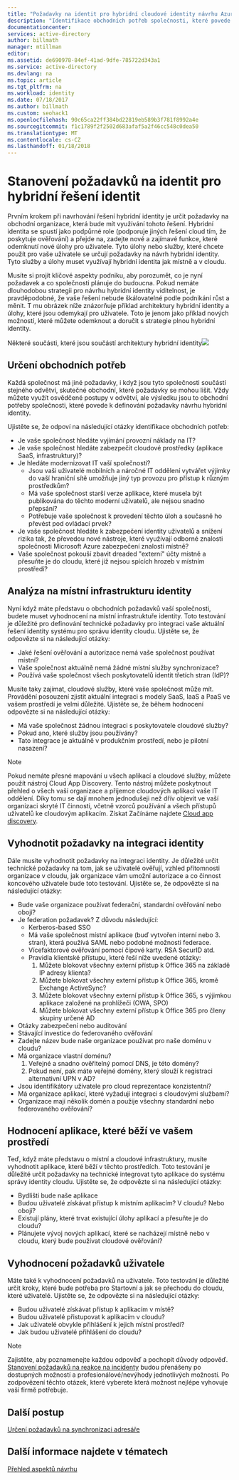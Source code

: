 ```yaml
---
title: "Požadavky na identit pro hybridní cloudové identity návrhu Azure | Microsoft Docs"
description: "Identifikace obchodních potřeb společnosti, které povede k definování požadavky návrhu hybridní identity."
documentationcenter: 
services: active-directory
author: billmath
manager: mtillman
editor: 
ms.assetid: de690978-84ef-41ad-9dfe-785722d343a1
ms.service: active-directory
ms.devlang: na
ms.topic: article
ms.tgt_pltfrm: na
ms.workload: identity
ms.date: 07/18/2017
ms.author: billmath
ms.custom: seohack1
ms.openlocfilehash: 90c65ca22ff384bd22819eb589b3f781f8992a4e
ms.sourcegitcommit: f1c1789f2f2502d683afaf5a2f46cc548c0dea50
ms.translationtype: MT
ms.contentlocale: cs-CZ
ms.lasthandoff: 01/18/2018
---
```

# <a name="determine-identity-requirements-for-your-hybrid-identity-solution"></a>Stanovení požadavků na identit pro hybridní řešení identit
Prvním krokem při navrhování řešení hybridní identity je určit požadavky na obchodní organizace, která bude mít využívání tohoto řešení.  Hybridní identita se spustí jako podpůrné role (podporuje jiných řešení cloud tím, že poskytuje ověřování) a přejde na, zadejte nové a zajímavé funkce, které odemknutí nové úlohy pro uživatele.  Tyto úlohy nebo služby, které chcete použít pro vaše uživatele se určují požadavky na návrh hybridní identity.  Tyto služby a úlohy muset využívají hybridní identita jak místně a v cloudu.  

Musíte si projít klíčové aspekty podniku, aby porozumět, co je nyní požadavek a co společnosti plánuje do budoucna. Pokud nemáte dlouhodobou strategii pro návrhu hybridní identity viditelnost, je pravděpodobné, že vaše řešení nebude škálovatelné podle podnikání růst a měnit.   T mu obrázek níže znázorňuje příklad architektury hybridní identity a úlohy, které jsou odemykají pro uživatele. Toto je jenom jako příklad nových možností, které můžete odemknout a doručit s strategie plnou hybridní identity. 

Některé součásti, které jsou součástí architektury hybridní identity![](./media/hybrid-id-design-considerations/hybrid-identity-architechture.png)

## <a name="determine-business-needs"></a>Určení obchodních potřeb
Každá společnost má jiné požadavky, i když jsou tyto společnosti součástí stejného odvětví, skutečné obchodní, které požadavky se mohou lišit. Vždy můžete využít osvědčené postupy v odvětví, ale výsledku jsou to obchodní potřeby společnosti, které povede k definování požadavky návrhu hybridní identity. 

Ujistěte se, že odpoví na následující otázky identifikace obchodních potřeb:

* Je vaše společnost hledáte vyjímání provozní náklady na IT?
* Je vaše společnost hledáte zabezpečit cloudové prostředky (aplikace SaaS, infrastruktury)?
* Je hledáte modernizovat IT vaší společnosti?
  * Jsou vaši uživatelé mobilních a náročné IT oddělení vytvářet výjimky do vaší hraniční sítě umožňuje jiný typ provozu pro přístup k různým prostředkům?
  * Má vaše společnost starší verze aplikace, které musela být publikována do těchto moderní uživatelů, ale nejsou snadno přepsání?
  * Potřebuje vaše společnost k provedení těchto úloh a současně ho převést pod ovládací prvek?
* Je vaše společnost hledáte k zabezpečení identity uživatelů a snížení rizika tak, že převedou nové nástroje, které využívají odborné znalosti společnosti Microsoft Azure zabezpečení znalosti místně?
* Vaše společnost pokouší zbavit dreaded "externí" účty místně a přesuňte je do cloudu, které již nejsou spících hrozeb v místním prostředí?

## <a name="analyze-on-premises-identity-infrastructure"></a>Analýza na místní infrastrukturu identity
Nyní když máte představu o obchodních požadavků vaší společnosti, budete muset vyhodnocení na místní infrastruktuře identity. Toto testování je důležité pro definování technické požadavky pro integraci vaše aktuální řešení identity systému pro správu identity cloudu. Ujistěte se, že odpovězte si na následující otázky:

* Jaké řešení ověřování a autorizace nemá vaše společnost používat místní? 
* Vaše společnost aktuálně nemá žádné místní služby synchronizace?
* Používá vaše společnost všech poskytovatelů identit třetích stran (IdP)?

Musíte taky zajímat, cloudové služby, které vaše společnost může mít. Provádění posouzení zjistit aktuální integraci s modely SaaS, IaaS a PaaS ve vašem prostředí je velmi důležité. Ujistěte se, že během hodnocení odpovězte si na následující otázky:

* Má vaše společnost žádnou integraci s poskytovatele cloudové služby?
* Pokud ano, které služby jsou používány?
* Tato integrace je aktuálně v produkčním prostředí, nebo je pilotní nasazení?

> [!NOTE]
> Pokud nemáte přesné mapování u všech aplikací a cloudové služby, můžete použít nástroj Cloud App Discovery. Tento nástroj můžete poskytnout přehled o všech vaší organizace a příjemce cloudových aplikací vaše IT oddělení. Díky tomu se dají mnohem jednodušeji než dřív objevit ve vaší organizaci skryté IT činnosti, včetně vzorců používání a všech přístupů uživatelů ke cloudovým aplikacím. Získat Začínáme najdete [Cloud app discovery](active-directory-cloudappdiscovery-whatis.md).
> 
> 

## <a name="evaluate-identity-integration-requirements"></a>Vyhodnotit požadavky na integraci identity
Dále musíte vyhodnotit požadavky na integraci identity. Je důležité určit technické požadavky na tom, jak se uživatelé ověřují, vzhled přítomnosti organizace v cloudu, jak organizace vám umožní autorizace a co činnost koncového uživatele bude toto testování. Ujistěte se, že odpovězte si na následující otázky:

* Bude vaše organizace používat federační, standardní ověřování nebo obojí?
* Je federation požadavek?  Z důvodu následující:
  * Kerberos-based SSO
  * Má vaše společnost místní aplikace (buď vytvořen interní nebo 3. stran), která používá SAML nebo podobné možnosti federace.
  * Vícefaktorové ověřování pomocí čipové karty. RSA SecurID atd.
  * Pravidla klientské přístupu, které řeší níže uvedené otázky:
    1. Můžete blokovat všechny externí přístup k Office 365 na základě IP adresy klienta?
    2. Můžete blokovat všechny externí přístup k Office 365, kromě Exchange ActiveSync?
    3. Můžete blokovat všechny externí přístup k Office 365, s výjimkou aplikace založené na prohlížeči (OWA, SPO)
    4. Můžete blokovat všechny externí přístup k Office 365 pro členy skupiny určené AD
* Otázky zabezpečení nebo auditování
* Stávající investice do federovaného ověřování
* Zadejte název bude naše organizace používat pro naše doménu v cloudu?
* Má organizace vlastní doménu?
  1. Veřejné a snadno ověřitelný pomocí DNS, je této domény?
  2. Pokud není, pak máte veřejné domény, který slouží k registraci alternativní UPN v AD?
* Jsou identifikátory uživatele pro cloud reprezentace konzistentní? 
* Má organizace aplikací, které vyžadují integraci s cloudovými službami?
* Organizace mají několik domén a použije všechny standardní nebo federovaného ověřování?

## <a name="evaluate-applications-that-run-in-your-environment"></a>Hodnocení aplikace, které běží ve vašem prostředí
Teď, když máte představu o místní a cloudové infrastruktury, musíte vyhodnotit aplikace, které běží v těchto prostředích. Toto testování je důležité určit požadavky na technické integrovat tyto aplikace do systému správy identity cloudu. Ujistěte se, že odpovězte si na následující otázky:

* Bydlišti bude naše aplikace
* Budou uživatelé získávat přístup k místním aplikacím?  V cloudu? Nebo obojí?
* Existují plány, které trvat existující úlohy aplikací a přesuňte je do cloudu?
* Plánujete vývoj nových aplikací, které se nacházejí místně nebo v cloudu, který bude používat cloudové ověřování?

## <a name="evaluate-user-requirements"></a>Vyhodnocení požadavků uživatele
Máte také k vyhodnocení požadavků na uživatele. Toto testování je důležité určit kroky, které bude potřeba pro Startovní a jak se přechodu do cloudu, které uživatelé. Ujistěte se, že odpovězte si na následující otázky:

* Budou uživatelé získávat přístup k aplikacím v místě?
* Budou uživatelé přistupovat k aplikacím v cloudu?
* Jak uživatelé obvykle přihlášení k jejich místní prostředí?
* Jak budou uživatelé přihlášení do cloudu?

> [!NOTE]
> Zajistěte, aby poznamenejte každou odpověď a pochopit důvody odpověď. [Stanovení požadavků na reakce na incidenty](active-directory-hybrid-identity-design-considerations-incident-response-requirements.md) budou přenášeny po dostupných možností a profesionálové/nevýhody jednotlivých možností.  Po zodpovězení těchto otázek, které vyberete která možnost nejlépe vyhovuje vaší firmě potřebuje.
> 
> 

## <a name="next-steps"></a>Další postup
[Určení požadavků na synchronizaci adresáře](active-directory-hybrid-identity-design-considerations-directory-sync-requirements.md)

## <a name="see-also"></a>Další informace najdete v tématech
[Přehled aspektů návrhu](active-directory-hybrid-identity-design-considerations-overview.md)

